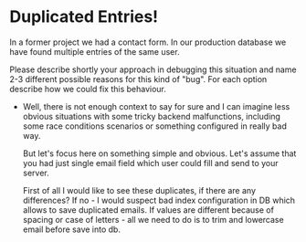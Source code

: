 Duplicated Entries!
===================

In a former project we had a contact form.
In our production database we have found multiple entries of the same user.

Please describe shortly your approach in debugging this situation and name 2-3 different possible reasons for this kind of "bug".
For each option describe how we could fix this behaviour.

* Well, there is not enough context to say for sure and I can imagine less obvious situations with some tricky backend malfunctions,
  including some race conditions scenarios or something configured in really bad way.
  
  But let's focus here on something simple and obvious.
  Let's assume that you had just single email field which user could fill and send to your server.
  
  First of all I would like to see these duplicates, if there are any differences?
  If no - I would suspect bad index configuration in DB which allows to save duplicated emails.
  If values are different because of spacing or case of letters - all we need to do is to trim and lowercase email before save into db.
